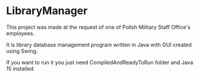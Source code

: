 # LibraryManager

This project was made at the request of one of Polish Military Staff Office's employees.

It is library database management program written in Java with GUI created using Swing.

If you want to run it you just need CompiledAndReadyToRun folder and Java 15 installed.

